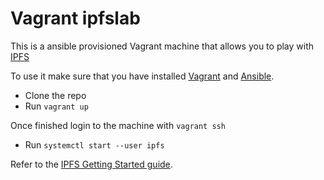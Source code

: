 # Vagrant ipfslab

This is a ansible provisioned Vagrant machine that allows you to play with [IPFS](https://ipfs.io/)

To use it make sure that you have installed [Vagrant](https://www.vagrantup.com/) and [Ansible](https://www.ansible.com/).

 - Clone the repo
 - Run ````vagrant up````

Once finished login to the machine with ````vagrant ssh````

 - Run ````systemctl start --user ipfs````


Refer to the [IPFS Getting Started guide](https://ipfs.io/docs/getting-started/).

